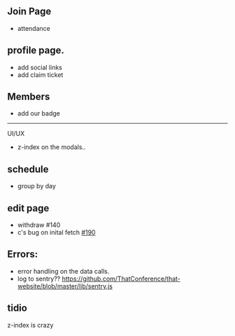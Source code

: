 ## Join Page

- attendance

## profile page.

- add social links
- add claim ticket

## Members

- add our badge

---

UI/UX

- z-index on the modals..

## schedule

- group by day

## edit page

- withdraw #140
- c's bug on inital fetch [#190](https://github.com/ThatConference/that.us/issues/190)

## Errors:

- error handling on the data calls.
- log to sentry?? https://github.com/ThatConference/that-website/blob/master/lib/sentry.js

## tidio

z-index is crazy
